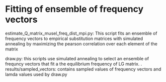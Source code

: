 # Fitting of ensemble of frequency vectors

estimate_Q_matrix_musel_freq_dist_mpi.py: This script fits an ensemble of frequency vectors to empirical substitution matrices with simulated annealing by maximizing the pearson correlation over each element of the matrix

draw.py: this scripts use simulated annealing to select an ensemble of frequncy vectors that fit a the equilibrium frequency of LG matrix.
.
results/sampled_vectors: contains sampled values of frequency vectors and lamda values used by draw.py

